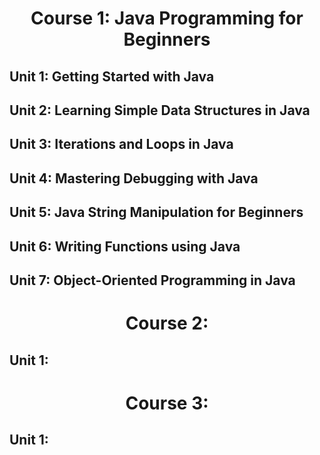 <h1 align='center'> Course 1: Java Programming for Beginners </h1> 

## Unit 1: Getting Started with Java
## Unit 2: Learning Simple Data Structures in Java
## Unit 3: Iterations and Loops in Java
## Unit 4: Mastering Debugging with Java
## Unit 5: Java String Manipulation for Beginners
## Unit 6: Writing Functions using Java
## Unit 7: Object-Oriented Programming in Java

<h1 align='center'> Course 2:  </h1> 

## Unit 1:

<h1 align='center'> Course 3:  </h1> 

## Unit 1:

